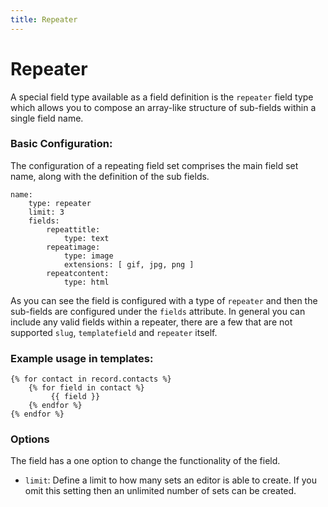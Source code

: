 ```yaml
---
title: Repeater
---
```

Repeater
=========

A special field type available as a field definition is the `repeater` field type which
allows you to compose an array-like structure of sub-fields within a single field name.

### Basic Configuration:

The configuration of a repeating field set comprises the main field set name, along with
the definition of the sub fields.

```
name:
    type: repeater
    limit: 3
    fields:
        repeattitle:
            type: text
        repeatimage:
            type: image
            extensions: [ gif, jpg, png ]
        repeatcontent:
            type: html
```

As you can see the field is configured with a type of `repeater` and then the sub-fields 
are configured under the `fields` attribute. In general you can include any valid fields
within a repeater, there are a few that are not supported `slug`, `templatefield` and 
`repeater` itself.

### Example usage in templates:

```
{% for contact in record.contacts %}
    {% for field in contact %}
         {{ field }}
    {% endfor %}
{% endfor %}
```
 
### Options

The field has a one option to change the functionality of the field.

* `limit`: Define a limit to how many sets an editor is able to create. If you
  omit this setting then an unlimited number of sets can be created.